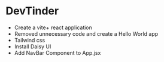 # DevTinder

- Create a vite+ react application
- Removed unnecessary code and create a Hello World app
- Tailwind css
- Install Daisy UI
- Add NavBar Component to App.jsx

